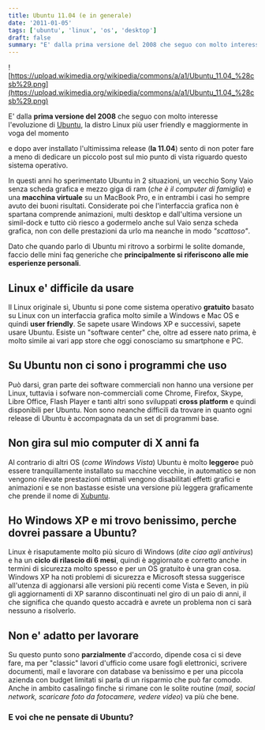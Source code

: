 ```yaml
---
title: Ubuntu 11.04 (e in generale)
date: '2011-01-05'
tags: ['ubuntu', 'linux', 'os', 'desktop']
draft: false
summary: "E' dalla prima versione del 2008 che seguo con molto interesse l'evoluzione di Ubuntu, la distro Linux più user friendly e maggiormente in voga del momento"
---
```


![https://upload.wikimedia.org/wikipedia/commons/a/a1/Ubuntu_11.04_%28csb%29.png](https://upload.wikimedia.org/wikipedia/commons/a/a1/Ubuntu_11.04_%28csb%29.png)

E' dalla **prima versione del 2008** che seguo con molto interesse l'evoluzione di [Ubuntu](https://www.ubuntu-it.org/), la distro Linux più user friendly e maggiormente in voga del momento

e dopo aver installato l'ultimissima release (**la 11.04**) sento di non poter fare a meno di dedicare un piccolo post sul mio punto di vista riguardo questo sistema operativo.

In questi anni ho sperimentato Ubuntu in 2 situazioni, un vecchio Sony Vaio senza scheda grafica e mezzo giga di ram (_che è il computer di famiglia_) e una **macchina virtuale** su un MacBook Pro, e in entrambi i casi ho sempre avuto dei buoni risultati. Considerate poi che l'interfaccia grafica non è spartana comprende animazioni, multi desktop e dall'ultima versione un simil-dock e tutto ciò riesco a godermelo anche sul Vaio senza scheda grafica, non con delle prestazioni da urlo ma neanche in modo _"scattoso"_.

Dato che quando parlo di Ubuntu mi ritrovo a sorbirmi le solite domande, faccio delle mini faq generiche che **principalmente si riferiscono alle mie esperienze personali**.

## Linux e' difficile da usare

Il Linux originale sì, Ubuntu si pone come sistema operativo **gratuito** basato su Linux con un interfaccia grafica molto simile a Windows e Mac OS e quindi **user friendly**. Se sapete usare Windows XP e successivi, sapete usare Ubuntu. Esiste un "software center" che, oltre ad essere nato prima, è molto simile ai vari app store che oggi conosciamo su smartphone e PC.

## Su Ubuntu non ci sono i programmi che uso

Può darsi, gran parte dei software commerciali non hanno una versione per Linux, tuttavia i sofware non-commerciali come Chrome, Firefox, Skype, Libre Office, Flash Player e tanti altri sono sviluppati **cross platform** e quindi disponibili per Ubuntu. Non sono neanche difficili da trovare in quanto ogni release di Ubuntu è accompagnata da un set di programmi base.

## Non gira sul mio computer di X anni fa

Al contrario di altri OS (_come Windows Vista_) Ubuntu è molto **leggero**e può essere tranquillamente installato su macchine vecchie, in automatico se non vengono rilevate prestazioni ottimali vengono disabilitati effetti grafici e animazioni e se non bastasse esiste una versione più leggera graficamente che prende il nome di [Xubuntu](http://xubuntu.org/).

## Ho Windows XP e mi trovo benissimo, perche dovrei passare a Ubuntu?

Linux è risaputamente molto più sicuro di Windows (_dite ciao agli antivirus_) e ha un **ciclo di rilascio di 6 mesi**, quindi è aggiornato e corretto anche in termini di sicurezza molto spesso e per un OS gratuito è una gran cosa. Windows XP ha noti problemi di sicurezza e Microsoft stessa suggerisce all\'utenza di aggionarsi alle versioni più recenti come Vista e Seven, in più gli aggiornamenti di XP saranno discontinuati nel giro di un paio di anni, il che significa che quando questo accadrà e avrete un problema non ci sarà nessuno a risolverlo.

## Non e' adatto per lavorare

Su questo punto sono **parzialmente** d'accordo, dipende cosa ci si deve fare, ma per "classic\" lavori d'ufficio come usare fogli elettronici, scrivere documenti, mail e lavorare con database va benissimo e per una piccola azienda con budget limitati si parla di un risparmio che può far comodo. Anche in ambito casalingo finche si rimane con le solite routine (_mail, social network, scaricare foto da fotocamere, vedere video_) va più che bene.

### E voi che ne pensate di Ubuntu?
